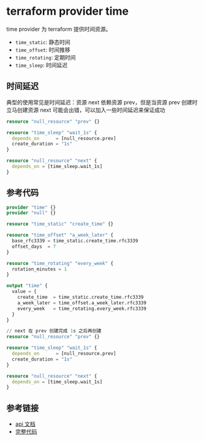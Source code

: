 # terraform provider time

time provider 为 terraform 提供时间资源。

- `time_static`: 静态时间
- `time_offset`: 时间推移
- `time_rotating`: 定期时间
- `time_sleep`: 时间延迟

## 时间延迟

典型的使用常见是时间延迟：资源 next 依赖资源 prev，但是当资源 prev 创建时立马创建资源 next 可能会出错，可以加入一些时间延迟来保证成功

```terraform
resource "null_resource" "prev" {}

resource "time_sleep" "wait_1s" {
  depends_on      = [null_resource.prev]
  create_duration = "1s"
}

resource "null_resource" "next" {
  depends_on = [time_sleep.wait_1s]
}
```

## 参考代码

```terraform
provider "time" {}
provider "null" {}

resource "time_static" "create_time" {}

resource "time_offset" "a_week_later" {
  base_rfc3339 = time_static.create_time.rfc3339
  offset_days  = 7
}

resource "time_rotating" "every_week" {
  rotation_minutes = 1
}

output "time" {
  value = {
    create_time  = time_static.create_time.rfc3339
    a_week_later = time_offset.a_week_later.rfc3339
    every_week   = time_rotating.every_week.rfc3339
  }
}

// next 在 prev 创建完成 1s 之后再创建
resource "null_resource" "prev" {}

resource "time_sleep" "wait_1s" {
  depends_on      = [null_resource.prev]
  create_duration = "1s"
}

resource "null_resource" "next" {
  depends_on = [time_sleep.wait_1s]
}
```

## 参考链接

- [api 文档](https://registry.terraform.io/providers/hashicorp/time/latest/docs)
- [完整代码](code/time/main.tf)
